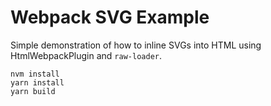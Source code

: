 # Webpack SVG Example

Simple demonstration of how to inline SVGs into HTML using HtmlWebpackPlugin and `raw-loader`.

```
nvm install
yarn install
yarn build
```
